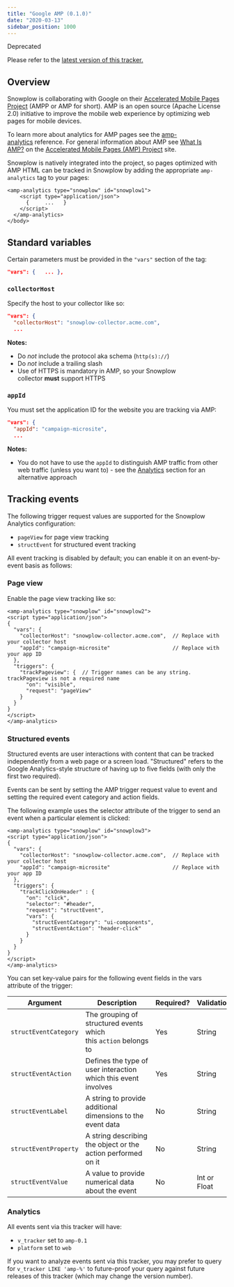 ```yaml
---
title: "Google AMP (0.1.0)"
date: "2020-03-13"
sidebar_position: 1000
---
```


Deprecated

Please refer to the [latest version of this tracker.](/docs/collecting-data/collecting-from-own-applications/google-amp-tracker/index.md)

## Overview

Snowplow is collaborating with Google on their [Accelerated Mobile Pages Project](https://www.ampproject.org/) (AMPP or AMP for short). AMP is an open source (Apache License 2.0) initiative to improve the mobile web experience by optimizing web pages for mobile devices.

To learn more about analytics for AMP pages see the [amp-analytics](https://www.ampproject.org/docs/reference/extended/amp-analytics.html) reference. For general information about AMP see [What Is AMP?](https://www.ampproject.org/docs/get_started/about-amp.html) on the [Accelerated Mobile Pages (AMP) Project](https://www.ampproject.org/) site.

Snowplow is natively integrated into the project, so pages optimized with AMP HTML can be tracked in Snowplow by adding the appropriate `amp-analytics` tag to your pages:

```markup
<amp-analytics type="snowplow" id="snowplow1">
    <script type="application/json">
      {     ...   }   
    </script>   
  </amp-analytics>
</body>
```

## Standard variables

Certain parameters must be provided in the `"vars"` section of the tag:

```json
"vars": {   ... },
```

### `collectorHost`

Specify the host to your collector like so:

```json
"vars": {
  "collectorHost": "snowplow-collector.acme.com",
  ...
```

**Notes:**

- Do _not_ include the protocol aka schema (`http(s)://`)
- Do _not_ include a trailing slash
- Use of HTTPS is mandatory in AMP, so your Snowplow collector **must** support HTTPS

### `appId`

You must set the application ID for the website you are tracking via AMP:

```json
"vars": {
  "appId": "campaign-microsite",
  ...
```

**Notes:**

- You do not have to use the `appId` to distinguish AMP traffic from other web traffic (unless you want to) - see the [Analytics](#analytics) section for an alternative approach

## Tracking events

The following trigger request values are supported for the Snowplow Analytics configuration:

- `pageView` for page view tracking
- `structEvent` for structured event tracking

All event tracking is disabled by default; you can enable it on an event-by-event basis as follows:

### Page view

Enable the page view tracking like so:

```markup
<amp-analytics type="snowplow" id="snowplow2">
<script type="application/json">
{
  "vars": {
    "collectorHost": "snowplow-collector.acme.com",  // Replace with your collector host
    "appId": "campaign-microsite"                    // Replace with your app ID
  },
  "triggers": {
    "trackPageview": {  // Trigger names can be any string. trackPageview is not a required name
      "on": "visible",
      "request": "pageView"
    }
  }
}
</script>
</amp-analytics>
```

### Structured events

Structured events are user interactions with content that can be tracked independently from a web page or a screen load. "Structured" refers to the Google Analytics-style structure of having up to five fields (with only the first two required).

Events can be sent by setting the AMP trigger request value to event and setting the required event category and action fields.

The following example uses the selector attribute of the trigger to send an event when a particular element is clicked:

```markup
<amp-analytics type="snowplow" id="snowplow3">
<script type="application/json">
{
  "vars": {
    "collectorHost": "snowplow-collector.acme.com",  // Replace with your collector host
    "appId": "campaign-microsite"                    // Replace with your app ID
  },
  "triggers": {
    "trackClickOnHeader" : {
      "on": "click",
      "selector": "#header",
      "request": "structEvent",
      "vars": {
        "structEventCategory": "ui-components",
        "structEventAction": "header-click"
      }
    }
  }
}
</script>
</amp-analytics>
```

You can set key-value pairs for the following event fields in the vars attribute of the trigger:

| Argument | Description | Required? | Validation |
| --- | --- | --- | --- |
| `structEventCategory` | The grouping of structured events which this `action` belongs to | Yes | String |
| `structEventAction` | Defines the type of user interaction which this event involves | Yes | String |
| `structEventLabel` | A string to provide additional dimensions to the event data | No | String |
| `structEventProperty` | A string describing the object or the action performed on it | No | String |
| `structEventValue` | A value to provide numerical data about the event | No | Int or Float |

### Analytics

All events sent via this tracker will have:

- `v_tracker` set to `amp-0.1`
- `platform` set to `web`

If you want to analyze events sent via this tracker, you may prefer to query for `v_tracker LIKE 'amp-%'` to future-proof your query against future releases of this tracker (which may change the version number).
